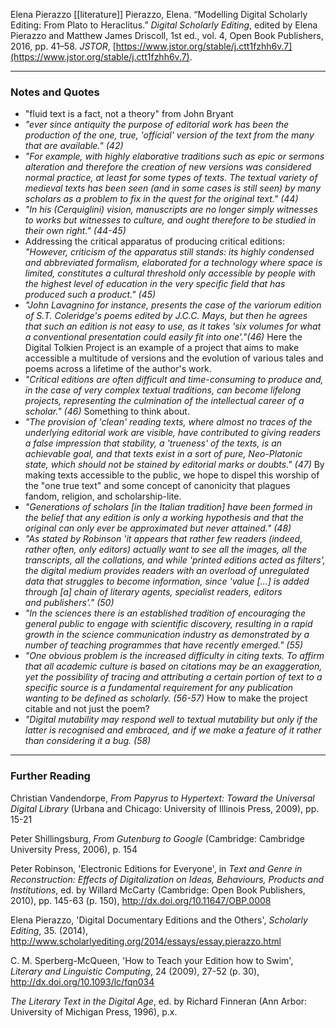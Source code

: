 Elena Pierazzo
[[literature]]
Pierazzo, Elena. “Modelling Digital Scholarly Editing: From Plato to Heraclitus.” _Digital Scholarly Editing_, edited by Elena Pierazzo and Matthew James Driscoll, 1st ed., vol. 4, Open Book Publishers, 2016, pp. 41–58. _JSTOR_, [https://www.jstor.org/stable/j.ctt1fzhh6v.7](https://www.jstor.org/stable/j.ctt1fzhh6v.7).

_________
### Notes and Quotes
- "fluid text is a fact, not a theory" from John Bryant
- *"ever since antiquity the purpose of editorial work has been the production of the one, true, 'official' version of the text from the many that are available." (42)*
- *"For example, with highly elaborative traditions such as epic or sermons alteration and therefore the creation of new versions was considered normal practice, at least for some types of texts. The textual variety of medieval texts has been seen (and in some cases is still seen) by many scholars as a problem to fix in the quest for the original text." (44)*
- *"In his (Cerquiglini) vision, manuscripts are no longer simply witnesses to works but witnesses to culture, and ought therefore to be studied in their own right." (44-45)*
- Addressing the critical apparatus of producing critical editions: *"However, criticism of the apparatus still stands: its highly condensed and abbreviated formalism, elaborated for a technology where space is limited, constitutes a cultural threshold only accessible by people with the highest level of education in the very specific field that has produced such a product." (45)* 
- *"John Lavagnino for instance, presents the case of the variorum edition of S.T. Coleridge's poems edited by J.C.C. Mays, but then he agrees that such an edition is not easy to use, as it takes 'six volumes for what a conventional presentation could easily fit into one'."(46)* Here the Digital Tolkien Project is an example of a project that aims to make accessible a multitude of versions and the evolution of various tales and poems across a lifetime of the author's work. 
- *"Critical editions are often difficult and time-consuming to produce and, in  the case of very complex textual traditions, can become lifelong projects, representing the culmination of the intellectual career of a scholar." (46)* Something to think about.
- *"The provision of 'clean' reading texts, where almost no traces of the underlying editorial work are visible, have contributed to giving readers a false impression that stability, a 'trueness' of the texts, is an achievable goal, and that texts exist in a sort of pure, Neo-Platonic state, which should not be stained by editorial marks or doubts." (47)* By making texts accessible to the public, we hope to dispel this worship of the "one true text" and some concept of canonicity that plagues fandom, religion, and scholarship-lite.
- *"Generations of scholars \[in the Italian tradition] have been formed in the belief that any edition is only a working hypothesis and that the original can only ever be approximated but never attained." (48)*  
- *"As stated by Robinson 'it appears that rather few readers (indeed, rather often, only editors) actually want to see all the images, all the transcripts, all the collations, and while 'printed editions acted as filters', the digital medium provides readers with an overload of unregulated data that struggles to become information, since 'value \[...] is added through \[a] chain of literary agents, specialist readers, editors and publishers'." (50)*
- *"In the sciences there is an established tradition of encouraging the general public to engage with scientific discovery, resulting in a rapid growth in the science communication industry as demonstrated by a number of teaching programmes that have recently emerged." (55)*
- *"One obvious problem is the increased difficulty in citing texts. To affirm that all academic culture is based on citations may be an exaggeration, yet the possibility of tracing and attributing a certain portion of text to a specific source is a fundamental requirement for any publication wanting to be defined as scholarly. (56-57)* How to make the project citable and not just the poem? 
- *"Digital mutability may respond well to textual mutability but only if the latter is recognised and embraced, and if we make a feature of it rather than considering it a bug. (58)*
_______
### Further Reading
Christian Vandendorpe, *From Papyrus to Hypertext: Toward the Universal Digital Library* (Urbana and Chicago: University of Illinois Press, 2009), pp. 15-21

Peter Shillingsburg, *From Gutenburg to Google* (Cambridge: Cambridge University Press, 2006), p. 154

Peter Robinson, 'Electronic Editions for Everyone', in *Text and Genre in Reconstruction:*
*Effects of Digitalization on Ideas, Behaviours, Products and Institutions*, ed. by Willard McCarty (Cambridge: Open Book Publishers, 2010), pp. 145-63 (p. 150), http://dx.doi.org/10.11647/OBP.0008 

Elena Pierazzo, 'Digital Documentary Editions and the Others', *Scholarly Editing*, 35.
(2014), http://www.scholarlyediting.org/2014/essays/essay.pierazzo.html

C. M. Sperberg-McQueen, 'How to Teach your Edition how to Swim', *Literary and Linguistic Computing*, 24 (2009), 27-52 (p. 30), http://dx.doi.org/10.1093/lc/fqn034 

*The Literary Text in the Digital Age*, ed. by Richard Finneran (Ann Arbor: University of Michigan Press, 1996), p.x.

